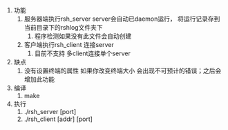 1. 功能
   1. 服务器端执行rsh_server server会自动已daemon运行， 将运行记录存到当前目录下的rshlog文件夹下
      1. 程序检测如果没有此文件会自动创建
   2. 客户端执行rsh_client 连接server
      1. 目前不支持 多client连接单个server
2. 缺点
   1. 没有设置终端的属性 如果你改变终端大小 会出现不可预计的错误；之后会增加此功能
3. 编译
   1. make
4. 执行 
   1. ./rsh_server [port]
   2. ./rsh_client [addr] [port] 